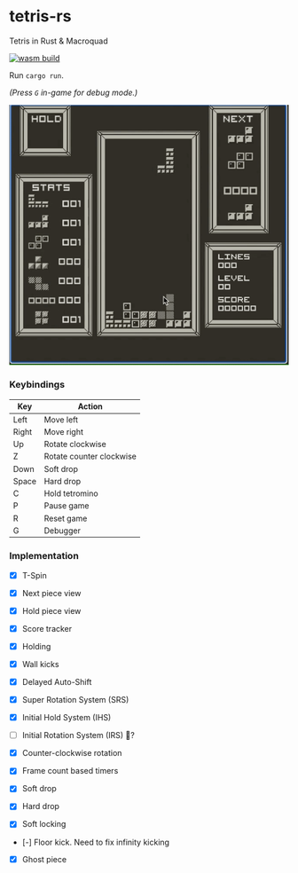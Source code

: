 # tetris-rs

Tetris in Rust & Macroquad

[![wasm build](https://github.com/caengen/tetris-rs/actions/workflows/rust.yml/badge.svg)](https://github.com/caengen/tetris-rs/actions/workflows/rust.yml)

Run `cargo run`.

_(Press `G` in-game for debug mode.)_

![Demo](https://github.com/caengen/tetris-rs/blob/master/demo/demo.gif)

### Keybindings

| Key   | Action                   |
| ----- | ------------------------ |
| Left  | Move left                |
| Right | Move right               |
| Up    | Rotate clockwise         |
| Z     | Rotate counter clockwise |
| Down  | Soft drop                |
| Space | Hard drop                |
| C     | Hold tetromino           |
| P     | Pause game               |
| R     | Reset game               |
| G     | Debugger                 |

### Implementation

- [x] T-Spin
- [x] Next piece view
- [x] Hold piece view
- [x] Score tracker

- [x] Holding
- [x] Wall kicks
- [x] Delayed Auto-Shift
- [x] Super Rotation System (SRS)
- [x] Initial Hold System (IHS)
- [ ] Initial Rotation System (IRS) 🤔?
- [x] Counter-clockwise rotation
- [x] Frame count based timers
- [x] Soft drop
- [x] Hard drop
- [x] Soft locking
- [-] Floor kick. Need to fix infinity kicking
- [x] Ghost piece
